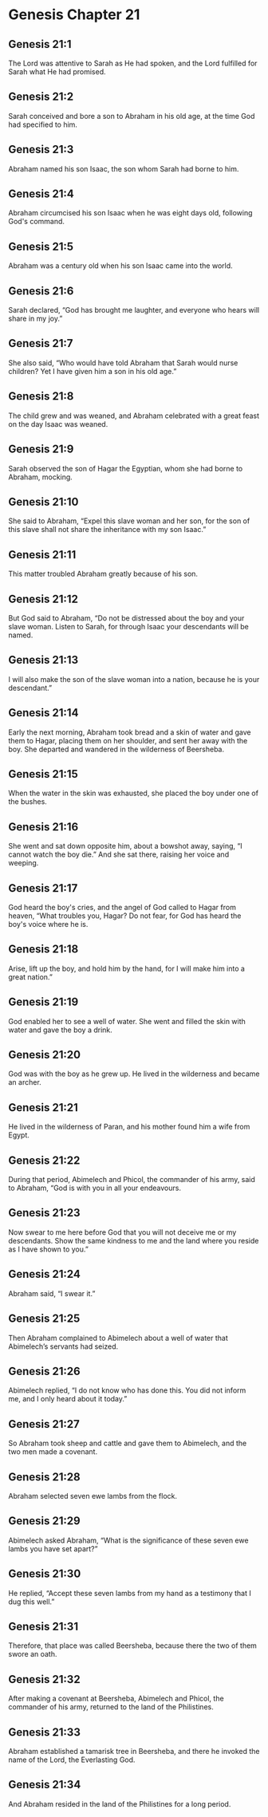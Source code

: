 # Genesis Chapter 21

## Genesis 21:1
The Lord was attentive to Sarah as He had spoken, and the Lord fulfilled for Sarah what He had promised.

## Genesis 21:2
Sarah conceived and bore a son to Abraham in his old age, at the time God had specified to him.

## Genesis 21:3
Abraham named his son Isaac, the son whom Sarah had borne to him.

## Genesis 21:4
Abraham circumcised his son Isaac when he was eight days old, following God's command.

## Genesis 21:5
Abraham was a century old when his son Isaac came into the world.

## Genesis 21:6
Sarah declared, “God has brought me laughter, and everyone who hears will share in my joy.”

## Genesis 21:7
She also said, “Who would have told Abraham that Sarah would nurse children? Yet I have given him a son in his old age.”

## Genesis 21:8
The child grew and was weaned, and Abraham celebrated with a great feast on the day Isaac was weaned.

## Genesis 21:9
Sarah observed the son of Hagar the Egyptian, whom she had borne to Abraham, mocking.

## Genesis 21:10
She said to Abraham, “Expel this slave woman and her son, for the son of this slave shall not share the inheritance with my son Isaac.”

## Genesis 21:11
This matter troubled Abraham greatly because of his son.

## Genesis 21:12
But God said to Abraham, “Do not be distressed about the boy and your slave woman. Listen to Sarah, for through Isaac your descendants will be named.

## Genesis 21:13
I will also make the son of the slave woman into a nation, because he is your descendant.”

## Genesis 21:14
Early the next morning, Abraham took bread and a skin of water and gave them to Hagar, placing them on her shoulder, and sent her away with the boy. She departed and wandered in the wilderness of Beersheba.

## Genesis 21:15
When the water in the skin was exhausted, she placed the boy under one of the bushes.

## Genesis 21:16
She went and sat down opposite him, about a bowshot away, saying, “I cannot watch the boy die.” And she sat there, raising her voice and weeping.

## Genesis 21:17
God heard the boy's cries, and the angel of God called to Hagar from heaven, “What troubles you, Hagar? Do not fear, for God has heard the boy's voice where he is.

## Genesis 21:18
Arise, lift up the boy, and hold him by the hand, for I will make him into a great nation.”

## Genesis 21:19
God enabled her to see a well of water. She went and filled the skin with water and gave the boy a drink.

## Genesis 21:20
God was with the boy as he grew up. He lived in the wilderness and became an archer.

## Genesis 21:21
He lived in the wilderness of Paran, and his mother found him a wife from Egypt.

## Genesis 21:22
During that period, Abimelech and Phicol, the commander of his army, said to Abraham, “God is with you in all your endeavours.

## Genesis 21:23
Now swear to me here before God that you will not deceive me or my descendants. Show the same kindness to me and the land where you reside as I have shown to you.”

## Genesis 21:24
Abraham said, “I swear it.”

## Genesis 21:25
Then Abraham complained to Abimelech about a well of water that Abimelech’s servants had seized.

## Genesis 21:26
Abimelech replied, “I do not know who has done this. You did not inform me, and I only heard about it today.”

## Genesis 21:27
So Abraham took sheep and cattle and gave them to Abimelech, and the two men made a covenant.

## Genesis 21:28
Abraham selected seven ewe lambs from the flock.

## Genesis 21:29
Abimelech asked Abraham, “What is the significance of these seven ewe lambs you have set apart?”

## Genesis 21:30
He replied, “Accept these seven lambs from my hand as a testimony that I dug this well.”

## Genesis 21:31
Therefore, that place was called Beersheba, because there the two of them swore an oath.

## Genesis 21:32
After making a covenant at Beersheba, Abimelech and Phicol, the commander of his army, returned to the land of the Philistines.

## Genesis 21:33
Abraham established a tamarisk tree in Beersheba, and there he invoked the name of the Lord, the Everlasting God.

## Genesis 21:34
And Abraham resided in the land of the Philistines for a long period.
